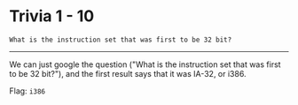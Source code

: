# Trivia 1 - 10

	What is the instruction set that was first to be 32 bit?

--------------------------

We can just google the question ("What is the instruction set that was first to be 32 bit?"), and the first result says that it was IA-32, or i386.

Flag: `i386`